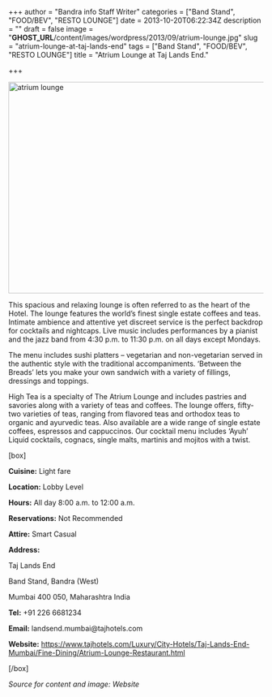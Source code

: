 +++
author = "Bandra info Staff Writer"
categories = ["Band Stand", "FOOD/BEV", "RESTO LOUNGE"]
date = 2013-10-20T06:22:34Z
description = ""
draft = false
image = "__GHOST_URL__/content/images/wordpress/2013/09/atrium-lounge.jpg"
slug = "atrium-lounge-at-taj-lands-end"
tags = ["Band Stand", "FOOD/BEV", "RESTO LOUNGE"]
title = "Atrium Lounge at Taj Lands End."

+++


<p><a href="https://i2.wp.com/bandra.info/wp-content/uploads/2013/09/atrium-lounge.jpg?ssl=1"><img loading="lazy" class="size-full wp-image-4208 aligncenter" alt="atrium lounge" src="https://i2.wp.com/bandra.info/wp-content/uploads/2013/09/atrium-lounge.jpg?resize=601%2C417&#038;ssl=1" width="601" height="417" srcset="https://i2.wp.com/bandra.info/wp-content/uploads/2013/09/atrium-lounge.jpg?w=601&amp;ssl=1 601w, https://i2.wp.com/bandra.info/wp-content/uploads/2013/09/atrium-lounge.jpg?resize=300%2C208&amp;ssl=1 300w" sizes="(max-width: 601px) 100vw, 601px" data-recalc-dims="1" /></a></p>
<p>This spacious and relaxing lounge is often referred to as the heart of the Hotel. The lounge features the world&#8217;s finest single estate coffees and teas. Intimate ambience and attentive yet discreet service is the perfect backdrop for cocktails and nightcaps. Live music includes performances by a pianist and the jazz band from 4:30 p.m. to 11:30 p.m. on all days except Mondays.</p>
<p>The menu includes sushi platters &#8211; vegetarian and non-vegetarian served in the authentic style with the traditional accompaniments. &#8216;Between the Breads&#8217; lets you make your own sandwich with a variety of fillings, dressings and toppings.</p>
<p>High Tea is a specialty of The Atrium Lounge and includes pastries and savories along with a variety of teas and coffees. The lounge offers, fifty-two varieties of teas, ranging from flavored teas and orthodox teas to organic and ayurvedic teas. Also available are a wide range of single estate coffees, espressos and cappuccinos. Our cocktail menu includes &#8216;Ayuh&#8217; Liquid cocktails, cognacs, single malts, martinis and mojitos with a twist.</p>
<p>[box]</p>
<p><b>Cuisine:</b> Light fare</p>
<p><b>Location:</b> Lobby Level</p>
<p><b>Hours:</b> All day 8:00 a.m. to 12:00 a.m.</p>
<p><b>Reservations:</b> Not Recommended</p>
<p><b>Attire:</b> Smart Casual</p>
<p><b>Address:</b></p>
<p>Taj Lands End</p>
<p>Band Stand, Bandra (West)</p>
<p>Mumbai 400 050, Maharashtra India</p>
<p><b>Tel:</b> +91 226 6681234</p>
<p><b>Email:</b> landsend.mumbai@tajhotels.com</p>
<p><b>Website:</b> <a href="https://www.tajhotels.com/Luxury/City-Hotels/Taj-Lands-End-Mumbai/Fine-Dining/Atrium-Lounge-Restaurant.html">https://www.tajhotels.com/Luxury/City-Hotels/Taj-Lands-End-Mumbai/Fine-Dining/Atrium-Lounge-Restaurant.html</a></p>
<p>[/box]</p>
<p><i>Source for content and image: Website</i></p>



